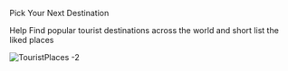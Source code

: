 Pick Your Next Destination

Help Find popular tourist destinations across the world and short list the liked places

![TouristPlaces -2](https://github.com/user-attachments/assets/bbfec6de-8ccc-48b3-8383-2902b6820b80)

